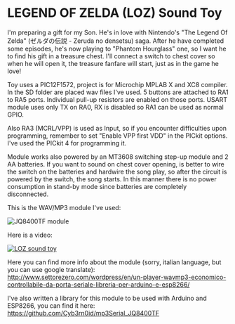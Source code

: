 # LEGEND OF ZELDA (LOZ) Sound Toy

I'm preparing a gift for my Son. He's in love with Nintendo's "The Legend Of Zelda" (ゼルダの伝説 - Zeruda no densetsu) saga. After he have completed some episodes, he's now playing to "Phantom Hourglass" one, so I want he to find his gift in a treasure chest. I'll connect a switch to chest cover so when he will open it, the treasure fanfare will start, just as in the game he love!

Toy uses a PIC12F1572, project is for Microchip MPLAB X and XC8 compiler. In the SD folder are placed wav files I've used.
5 buttons are attached to RA1 to RA5 ports. Individual pull-up resistors are enabled on those ports. USART module uses only TX on RA0, RX is disabled so RA1 can be used as normal GPIO.

Also RA3 (MCRL/VPP) is used as Input, so if you encounter difficulties upon programming, remember to set "Enable VPP first VDD" in the PICkit options. I've used the PICkit 4 for programming it.

Module works also powered by an MT3608 switching step-up module and 2 AA batteries. If you want to sound on chest cover opening, is better to wire the switch on the batteries and hardwire the song play, so after the circuit is powered by the switch, the song starts. In this manner there is no power consumption in stand-by mode since batteries are completely disconnected.

This is the WAV/MP3 module I've used:

![JQ8400TF module](https://github.com/Cyb3rn0id/mp3Serial_JQ8400TF/blob/master/documents/mp3wav_module.jpg)

Here is a video:

[![LOZ sound toy](https://img.youtube.com/vi/GNW5sxZnXtE/0.jpg)](https://www.youtube.com/watch?v=GNW5sxZnXtE)

Here you can find more info about the module (sorry, italian language, but you can use google translate): 
http://www.settorezero.com/wordpress/en/un-player-wavmp3-economico-controllabile-da-porta-seriale-libreria-per-arduino-e-esp8266/

I've also written a library for this module to be used with Arduino and ESP8266, you can find it here: https://github.com/Cyb3rn0id/mp3Serial_JQ8400TF
